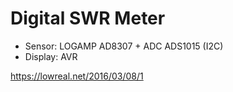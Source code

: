 Digital SWR Meter
==================

 * Sensor: LOGAMP AD8307 + ADC ADS1015 (I2C)
 * Display: AVR

https://lowreal.net/2016/03/08/1
